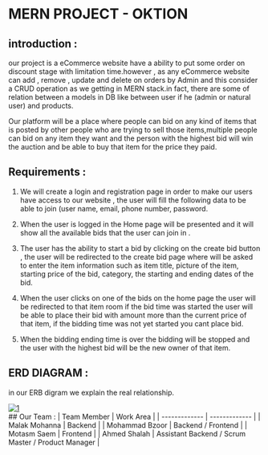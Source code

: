 # MERN PROJECT - OKTION
## introduction :

our project is a eCommerce website have a ability to put some order on discount stage with limitation time.however , as any eCommerce website can add , remove , update and delete on orders by Admin and this consider a CRUD operation as we getting in MERN stack.in fact, there are some of relation between a models in DB like between user if he (admin or natural user) and products.

Our platform will be a place where people can bid on any kind of items that is posted by other people who are trying to sell those items,multiple people can
bid on any item they want and the person with the highest bid will win the auction and be able to buy that item for the price they paid.

## Requirements :
1. We will create a login and registration page in order to make our users
have access to our website , the user will fill the following data to be
able to join (user name, email, phone number, password.

2. When the user is logged in the Home page will be presented and it will
show all the available bids that the user can join in .

3. The user has the ability to start a bid by clicking on the create bid button
, the user will be redirected to the create bid page where will be asked
to enter the item information such as item title, picture of the item,
starting price of the bid, category, the starting and ending dates of the
bid.

4. When the user clicks on one of the bids on the home page the user will
be redirected to that item room if the bid time was started the user will
be able to place their bid with amount more than the current price of that
item, if the bidding time was not yet started you cant place bid.

5. When the bidding ending time is over the bidding will be stopped and
the user with the highest bid will be the new owner of that item.

## ERD DIAGRAM :
in our ERB digram we explain the real relationship.
<html>
    <div>
        <a href="https://ibb.co/xMkcDkx"><img src="https://i.ibb.co/y89MX9H/1.png" alt="1" border="0"></a>
    </div>
</html>
## Our Team :
| Team Member  | Work Area |
| ------------- | ------------- |
| Malak Mohanna  | Backend  |
| Mohammad Bzoor  | Backend / Frontend  |
| Motasm Saem  | Frontend  |
| Ahmed Shalah  | Assistant Backend / Scrum Master / Product Manager  |

